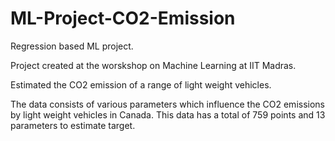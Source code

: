 # ML-Project-CO2-Emission
Regression based ML project.

Project created at the worskshop on Machine Learning at IIT Madras.

Estimated the CO2 emission of a range of light weight vehicles.

The data consists of various parameters which influence the CO2 emissions by light weight vehicles in Canada. This data has a total of 759 points and 13 parameters to estimate target.
